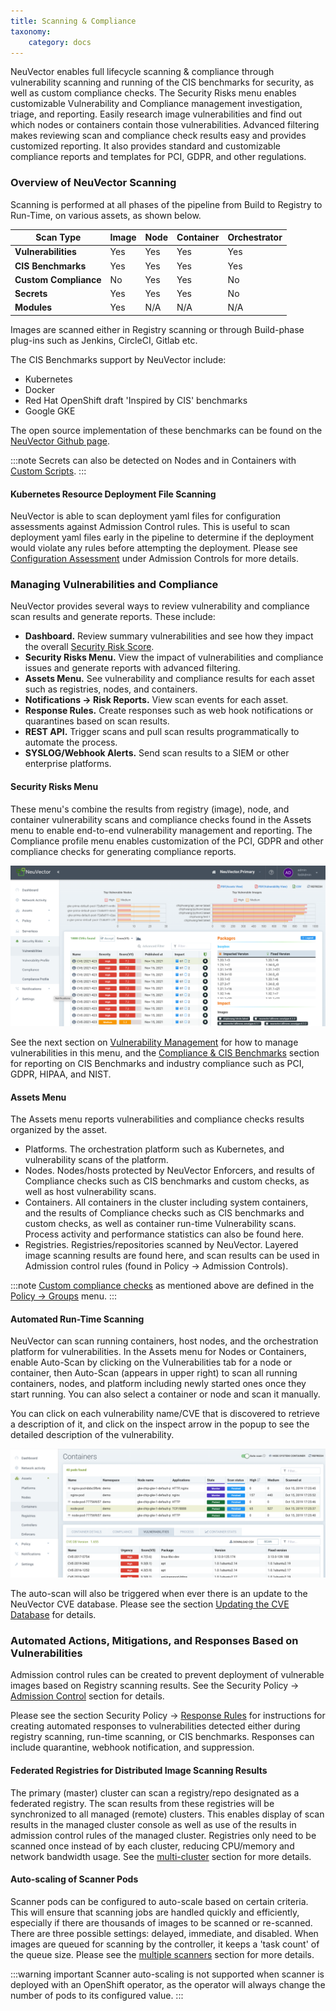```yaml
---
title: Scanning & Compliance
taxonomy:
    category: docs
---
```


NeuVector enables full lifecycle scanning & compliance through vulnerability scanning and running of the CIS benchmarks for security, as well as custom compliance checks. The Security Risks menu enables customizable Vulnerability and Compliance management investigation, triage, and reporting. Easily research image vulnerabilities and find out which nodes or containers contain those vulnerabilities. Advanced filtering makes reviewing scan and compliance check results easy and provides customized reporting. It also provides standard and customizable compliance reports and templates for PCI, GDPR, and other regulations.

### Overview of NeuVector Scanning

Scanning is performed at all phases of the pipeline from Build to Registry to Run-Time, on various assets, as shown below.

| **Scan Type**        | Image   | Node  | Container | Orchestrator |
| -------------------- | ------  | ----- | --------- | ------------ |
| **Vulnerabilities**  |   Yes   |  Yes  |    Yes    |     Yes      |
| **CIS Benchmarks**   |   Yes   |  Yes  |    Yes    |     Yes      |
| **Custom Compliance**|   No    |  Yes  |    Yes    |     No       |
| **Secrets**          |   Yes   |  Yes  |    Yes    |     No       |
| **Modules**          |   Yes   |  N/A  |    N/A    |     N/A      |

Images are scanned either in Registry scanning or through Build-phase plug-ins such as Jenkins, CircleCI, Gitlab etc.

The CIS Benchmarks support by NeuVector include:

+ Kubernetes
+ Docker
+ Red Hat OpenShift draft 'Inspired by CIS' benchmarks
+ Google GKE

The open source implementation of these benchmarks can be found on the [NeuVector Github page](https://github.com/neuvector).

:::note
Secrets can also be detected on Nodes and in Containers with [Custom Scripts](/policy/customcompliance).
:::

#### Kubernetes Resource Deployment File Scanning

NeuVector is able to scan deployment yaml files for configuration assessments against Admission Control rules. This is useful to scan deployment yaml files early in the pipeline to determine if the deployment would violate any rules before attempting the deployment. Please see [Configuration Assessment](/policy/admission/assessment) under Admission Controls for more details.

### Managing Vulnerabilities and Compliance

NeuVector provides several ways to review vulnerability and compliance scan results and generate reports. These include:

+ **Dashboard.** Review summary vulnerabilities and see how they impact the overall [Security Risk Score](/navigation/improve_score).
+ **Security Risks Menu.** View the impact of vulnerabilities and compliance issues and generate reports with advanced filtering.
+ **Assets Menu.** See vulnerability and compliance results for each asset such as registries, nodes, and containers.
+ **Notifications -> Risk Reports.** View scan events for each asset. 
+ **Response Rules.** Create responses such as web hook notifications or quarantines based on scan results.
+ **REST API.** Trigger scans and pull scan results programmatically to automate the process.
+ **SYSLOG/Webhook Alerts.** Send scan results to a SIEM or other enterprise platforms.

#### Security Risks Menu

These menu's combine the results from registry (image), node, and container vulnerability scans and compliance checks found in the Assets menu to enable end-to-end vulnerability management and reporting. The Compliance profile menu enables customization of the PCI, GDPR and other compliance checks for generating compliance reports.

![SecurityRisks](vulnerabilities_4_4.png)

See the next section on [Vulnerability Management](/scanning/scanning/vulnerabilities) for how to manage vulnerabilities in this menu, and the [Compliance & CIS Benchmarks](/scanning/scanning/compliance) section for reporting on CIS Benchmarks and industry compliance such as PCI, GDPR, HIPAA, and NIST.

#### Assets Menu

The Assets menu reports vulnerabilities and compliance checks results organized by the asset.

+ Platforms. The orchestration platform such as Kubernetes, and vulnerability scans of the platform.
+ Nodes. Nodes/hosts protected by NeuVector Enforcers, and results of Compliance checks such as CIS benchmarks and custom checks, as well as host vulnerability scans.
+ Containers. All containers in the cluster including system containers, and the results of Compliance checks such as CIS benchmarks and custom checks, as well as container run-time Vulnerability scans. Process activity and performance statistics can also be found here.
+ Registries. Registries/repositories scanned by NeuVector. Layered image scanning results are found here, and scan results can be used in Admission control rules (found in Policy -> Admission Controls).

:::note
[Custom compliance checks](/policy/customcompliance) as mentioned above are defined in the [Policy -> Groups](/policy/groups) menu.
:::

#### Automated Run-Time Scanning

NeuVector can scan running containers, host nodes, and the orchestration platform for vulnerabilities. In the Assets menu for Nodes or Containers, enable Auto-Scan by clicking on the Vulnerabilities tab for a node or container, then Auto-Scan (appears in upper right) to scan all running containers, nodes, and platform including newly started ones once they start running. You can also select a container or node and scan it manually.

You can click on each vulnerability name/CVE that is discovered to retrieve a description of it, and click on the inspect arrow in the popup to see the detailed description of the vulnerability.

![Vulnerabilities](Vuln1.png)

The auto-scan will also be triggered when ever there is an update to the NeuVector CVE database. Please see the section [Updating the CVE Database](/scanning/updating) for details.

### Automated Actions, Mitigations, and Responses Based on Vulnerabilities

Admission control rules can be created to prevent deployment of vulnerable images based on Registry scanning results. See the Security Policy -> [Admission Control](/policy/admission) section for details.

Please see the section Security Policy -> [Response Rules](/policy/responserules) for instructions for creating automated responses to vulnerabilities detected either during registry scanning, run-time scanning, or CIS benchmarks. Responses can include quarantine, webhook notification, and suppression.

#### Federated Registries for Distributed Image Scanning Results

The primary (master) cluster can scan a registry/repo designated as a federated registry. The scan results from these registries will be synchronized to all managed (remote) clusters. This enables display of scan results in the managed cluster console as well as use of the results in admission control rules of the managed cluster. Registries only need to be scanned once instead of by each cluster, reducing CPU/memory and network bandwidth usage. See the [multi-cluster](/navigation/multicluster) section for more details.

#### Auto-scaling of Scanner Pods

Scanner pods can be configured to auto-scale based on certain criteria. This will ensure that scanning jobs are handled quickly and efficiently, especially if there are thousands of images to be scanned or re-scanned. There are three possible settings: delayed, immediate,  and disabled. When images are queued for scanning by the controller, it keeps a 'task count' of the queue size. Please see the [multiple scanners](/scanning/scanners) section for more details.

:::warning important
Scanner auto-scaling is not supported when scanner is deployed with an OpenShift operator, as the operator will always change the number of pods to its configured value.
:::
